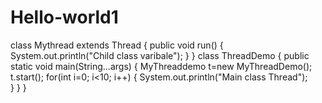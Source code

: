 # Hello-world1

class Mythread extends Thread
{
    public void run()
    {
      System.out.println("Child class varibale");
    }
}
class ThreadDemo
{
  public static void main(String...args)
  {
    MyThreaddemo t=new MyThreadDemo();
    t.start();
    for(int i=0; i<10; i++)
    {
      System.out.println("Main class Thread");   
    }
   }
}
